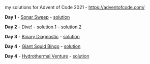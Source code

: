 my solutions for Advent of Code 2021 - https://adventofcode.com/

**Day 1** - [Sonar Sweep](https://adventofcode.com/2021/day/1) - [solution](https://github.com/thewmking/advent-of-code-2021/blob/main/day-1/sonar_sweep.rb)

**Day 2** - [Dive!](https://adventofcode.com/2021/day/2) - [solution 1](https://github.com/thewmking/advent-of-code-2021/blob/main/day-2/dive.rb) - [solution 2](https://github.com/thewmking/advent-of-code-2021/blob/main/day-2/dive_2.rb)

**Day 3** - [Binary Diagnostic](https://adventofcode.com/2021/day/3) - [solution](https://github.com/thewmking/advent-of-code-2021/blob/main/day-3/binary.rb)

**Day 4** - [Giant Squid Bingo](https://adventofcode.com/2021/day/4) - [solution](https://github.com/thewmking/advent-of-code-2021/blob/main/day-4/bingo.rb)

**Day 4** - [Hydrothermal Venture](https://adventofcode.com/2021/day/5) - [solution](https://github.com/thewmking/advent-of-code-2021/blob/main/day-5/vents.rb)
